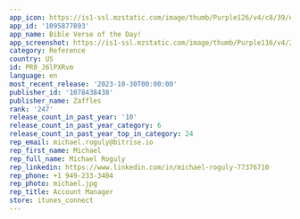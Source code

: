 ```yaml
---
app_icon: https://is1-ssl.mzstatic.com/image/thumb/Purple126/v4/c8/39/ea/c839ea41-35ba-c05a-10f3-5428989cb503/AppIcon-0-0-1x_U007emarketing-0-6-0-sRGB-85-220.jpeg/1024x1024bb.png
app_id: '1095877893'
app_name: Bible Verse of the Day!
app_screenshot: https://is1-ssl.mzstatic.com/image/thumb/Purple116/v4/26/af/59/26af5912-ebfb-5e8c-4cba-7a00660b7def/cb4800ab-4d18-4884-b2b0-5948f1d842df_6.png/1242x2688bb.png
category: Reference
country: US
id: PR0_J6lPXRvm
language: en
most_recent_release: '2023-10-30T00:00:00'
publisher_id: '1078438438'
publisher_name: Zaffles
rank: '247'
release_count_in_past_year: '10'
release_count_in_past_year_category: 6
release_count_in_past_year_top_in_category: 24
rep_email: michael.roguly@bitrise.io
rep_first_name: Michael
rep_full_name: Michael Roguly
rep_linkedin: https://www.linkedin.com/in/michael-roguly-77376710
rep_phone: +1 949-233-3404
rep_photo: michael.jpg
rep_title: Account Manager
store: itunes_connect
---
```

